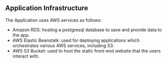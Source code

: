 ## Application Infrastructure

The Application uses AWS services as follows:

- Amazon RDS: hosting a postgresql database to save and provide data to the app.
- AWS Elastic Beanstalk: used for deploying applications which orchestrates various AWS services, including S3.
- AWS S3 Bucket: used to host the static front-end website that the users interact with.